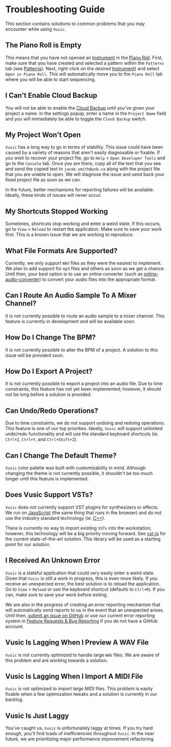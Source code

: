 # Troubleshooting Guide
This section contains solutions to common problems that you may encounter while using `Vusic`.

## The Piano Roll is Empty
This means that you have not opened an [Instrument](/guide/user_guide.html#instruments) in the [Piano Roll](/guide/user_guide.html#piano-roll). First, make sure that you have created and selected a pattern within the `Patterns` tab (see [Patterns](/guide/user_guide.html#patterns)). Next, right-click on the desired [Instrument](/guide/user_guide.html#instruments)) and select `Open in Piano Roll`. This will automatically move you to the `Piano Roll` tab where you will be able to start sequencing.

## I Can't Enable Cloud Backup
You will not be able to enable the [Cloud Backup](/guide/user_guide.html#cloud-backup) until you've given your project a name. In the settings popup, enter a name in the `Project Name` field and you will immediately be able to toggle the `Cloud Backup` switch.

## My Project Won't Open
`Vusic` has a long way to go in terms of stability. This issue could have been caused by a variety of reasons that aren't easily diagnosable or fixable. If you wish to recover your project file, go to `Help` > `Open Developer Tools` and go to the `Console` tab. Once you are there, copy all of the text that you see and send the copied text to `jacob.smith@unb.ca` along with the project file that you are unable to open. We will diagnose the issue and send back your fixed project file as soon as we can. 

In the future, better mechanisms for reporting failures will be available. Ideally, these kinds of issues will never occur.

## My Shortcuts Stopped Working
Sometimes, shortcuts stop working and enter a weird state. If this occurs, go to `View` > `Reload` to restart the application. Make sure to save your work first. This is a known issue that we are working to reproduce.

## What File Formats Are Supported?
Currently, we only support `WAV` files as they were the easiest to implement. We plan to add support for `mp3` files and others as soon as we get a chance. Until then, your best option is to use an online converter (such as [online-audio-converter](https://online-audio-converter.com/)) to convert your audio files into the appropriate format.

## Can I Route An Audio Sample To A Mixer Channel?
It is not currently possible to route an audio sample to a mixer channel. This feature is currently in development and will be available soon.

## How Do I Change The BPM?
It is not currently possible to alter the BPM of a project. A solution to this issue will be provided soon.

## How Do I Export A Project?
It is not currently possible to export a project into an audio file. Due to time constraints, this feature has not yet been implemented; however, it should not be long before a solution is provided.

## Can Undo/Redo Operations?
Due to time constraints, we do not support undoing and redoing operations. This feature is one of our top priorities. Ideally, `Vusic` will support unlimited undo/redo functionality and will use the standard keyboard shortcuts (ie. `Ctrl+Z`, `Ctrl+Y`, and `Ctrl+Shift+Z`).

## Can I Change The Default Theme?
`Vusic` color palette was built with customizability in mind. Although changing the theme is not currently possible, it shouldn't be too much longer until this feature is implemented.

## Does Vusic Support VSTs?
`Vusic` does not currently support VST plugins for synthesizers or effects. We run on [JavaScript](https://en.wikipedia.org/wiki/JavaScript) (the same thing that runs in the browser) and do not use the industry standard technology (ie. [C++](https://en.wikipedia.org/wiki/C%2B%2B)).

There is currently no way to import existing `VSTs` into the workstation; however, this technology will be a big priority moving forward. See [vst-js](https://github.com/ramirezd42/vst-js) for the current state-of-the-art solution. This library will be used as a starting point for our solution.

## I Received An Unknown Error
`Vusic` is a stateful application that could very easily enter a weird state. Given that `Vusic` is still a work in progress, this is even more likely. If you receive an unexpected error, the best solution is to reload the application. Go to `View` > `Reload` or use the keyboard shortcut (defaults to `Ctrl+R`). If you can, make sure to save your work before exiting.

We are also in the progress of creating an error reporting mechanism that will automatically send reports to us in the event that an unexpected arises. Until then, [submit an issue on GitHub](https://github.com/dawg/vusic/issues) or use our current error reporting system in [Feature Requests & Bug Reporting](/guide#feature-requests-&-error-reporting) if you do not have a GitHub account.

## Vusic Is Lagging When I Preview A WAV File
`Vusic` is not currently optimized to handle large `WAV` files. We are aware of this problem and are working towards a solution.

## Vusic Is Lagging When I Import A MIDI File
`Vusic` is not optimized to import large MIDI files. This problem is easily fixable when a few optimization tweaks and a solution is currently in our backlog.

## Vusic Is Just Laggy
You've caught us, `Vusic` is unfortunately laggy at times. If you try hard enough, you'll find loads of inefficiencies throughout `Vusic`. In the near future, we are prioritizing major performance improvement refactoring.